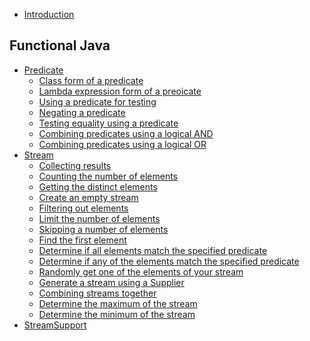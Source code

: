 
* [Introduction](README.md)

## Functional Java

* [Predicate](functional/predicate.md)
  * [Class form of a predicate](functional/predicate.md#class-form-of-a-predicate)
  * [Lambda expression form of a preoicate](functional/predicate.md#lambda-expression-form-of-a-predicate)
  * [Using a predicate for testing](functional/predicate.md#using-a-predicate-for-testing)
  * [Negating a predicate](functional/predicate.md#negating-a-predicate)
  * [Testing equality using a predicate](functional/predicate.md#testing-equality-using-a-predicate)
  * [Combining predicates using a logical AND](functional/predicate.md#combining-predicates-using-a-logical-and)
  * [Combining predicates using a logical OR](functional/predicate.md#combining-predicates-using-a-logical-or)
* [Stream](functional/stream.md)
  * [Collecting results](functional/stream.md#collecting-results)
  * [Counting the number of elements](functional/stream.md#counting-the-number-of-elements)
  * [Getting the distinct elements](functional/stream.md#getting-the-distinct-elements)
  * [Create an empty stream](functional/stream.md#create-an-empty-stream)
  * [Filtering out elements](functional/stream.md#filtering-out-elements)
  * [Limit the number of elements](functional/stream.md#limit-the-number-of-elements)
  * [Skipping a number of elements](functional/stream.md#skipping-a-number-of-elements)
  * [Find the first element](functional/stream.md#find-the-first-element)
  * [Determine if all elements match the specified predicate](functional/stream.md#determine-if-all-elements-match-the-specified-predicate)
  * [Determine if any of the elements match the specified predicate](functional/stream.md#determine-if-any-of-the-elements-match-the-specified-predicate)
  * [Randomly get one of the elements of your stream](functional/stream.md#randomly-get-one-of-the-elements-of-your-stream)
  * [Generate a stream using a Supplier](functional/stream.md#generate-a-stream-using-a-supplier)
  * [Combining streams together](functional/stream.md#combining-streams-together)
  * [Determine the maximum of the stream](functional/stream.md#determine-the-maximum-of-the-stream)
  * [Determine the minimum of the stream](functional/stream.md#determine-the-minimum-of-the-stream)
* [StreamSupport](functional/stream-support.md)
<!--
 TODO
  Collectors
 -->

